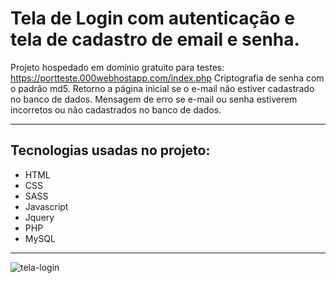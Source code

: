 # Tela de Login com autenticação e tela de cadastro de email e senha.

Projeto hospedado em domínio gratuito para testes: https://portteste.000webhostapp.com/index.php
Criptografia de senha com o padrão md5.
Retorno a página inicial se o e-mail não estiver cadastrado no banco de dados.
Mensagem de erro se e-mail ou senha estiverem incorretos ou não cadastrados no banco de dados.
<hr>

## Tecnologias usadas no projeto:
* HTML
* CSS
* SASS
* Javascript
* Jquery
* PHP
* MySQL

<hr>

![tela-login](https://user-images.githubusercontent.com/52512005/175870897-3b719fed-3fd7-4ae1-8527-aef2789471b5.png)

